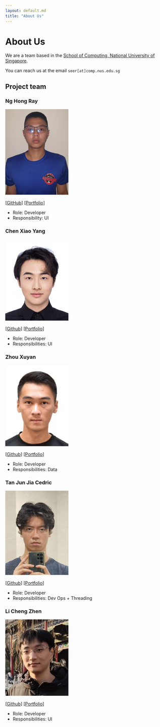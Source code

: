 ```yaml
---
layout: default.md
title: "About Us"
---
```


# About Us

We are a team based in the [School of Computing, National University of Singapore](http://www.comp.nus.edu.sg).

You can reach us at the email `seer[at]comp.nus.edu.sg`

## Project team

### Ng Hong Ray

<img src="images/hongray.png" width="200px">

<!-- [[homepage](http://www.comp.nus.edu.sg/~damithch)] -->
[[GitHub](https://github.com/HongRay)]
[[Portfolio](team/members/hongRay.md)]

* Role: Developer
* Responsibility: UI

### Chen Xiao Yang

<img src="images/chenxy128.png" width="200px">

[[Github](http://github.com/ChenXy128)]
[[Portfolio](team/members/Xiaoyang.md)]

* Role: Developer
* Responsibilities: UI

### Zhou Xuyan

<img src="images/xuyan0518.png" width="200px">

[[Github](http://github.com/Xuyan0518)]
[[Portfolio](team/members/Xuyan.md)]

* Role: Developer
* Responsibilities: Data

### Tan Jun Jia Cedric

<img src="images/cedricaca.png" width="200px">

[[Github](http://github.com/Cedricaca)]
[[Portfolio](team/members/Cedricaca.md)]

* Role: Developer
* Responsibilities: Dev Ops + Threading

### Li Cheng Zhen

<img src="images/nusminato.png" width="200px">

[[Github](http://github.com/NusMinato)]
[[Portfolio](team/members/Chengzhen.md)]

* Role: Developer
* Responsibilities: UI
